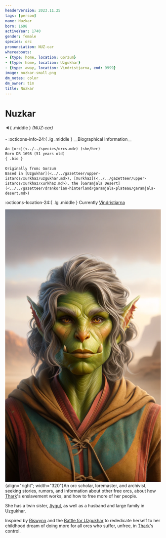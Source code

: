 ```yaml
---
headerVersion: 2023.11.25
tags: [person]
name: Nuzkar
born: 1698
activeYear: 1740
gender: female
species: orc
pronunciation: NUZ-car
whereabouts:
- {type: home, location: Gorzum}
- {type: home, location: Uzgukhar}
- {type: away, location: Vindristjarna, end: 9999}
image: nuzkar-small.png
dm_notes: color
dm_owner: tim
title: Nuzkar
---
```

# Nuzkar
:speaker:{ .middle } *(NUZ-car)*  
<div class="grid cards ext-narrow-margin ext-one-column" markdown>
- :octicons-info-24:{ .lg .middle } __Biographical Information__

    An [orc](<../../species/orcs.md>) (she/her)  
    Born DR 1698 (51 years old)  
    { .bio }

    Originally from: Gorzum
    Based in [Uzgukhar](<../../gazetteer/upper-istaros/xurkhaz/uzgukhar.md>), [Xurkhaz](<../../gazetteer/upper-istaros/xurkhaz/xurkhaz.md>), the [Garamjala Desert](<../../gazetteer/drankorian-hinterland/garamjala-plateau/garamjala-desert.md>)
</div>

:octicons-location-24:{ .lg .middle } Currently [Vindristjarna](<../../things/ships/vindristjarna.md>)


![Nuzkar Potrait](../../assets/nuzkar-potrait.png){align="right"; width="320"}An orc scholar, loremaster, and archivist, seeking stories, rumors, and information about other free orcs, about how [Thark](<../../gods-and-religions/gods/embodied-gods/thark.md>)'s enslavement works, and how to free more of her people. 

She has a twin sister, [Aygul](<./aygul.md>), as well as a husband and large family in Uzgukhar. 


Inspired by [Riswynn](<../pcs/dunmar-fellowship/riswynn.md>) and the [Battle for Uzgukhar](<../../events/1700s/1749/battle-for-uzgukhar.md>) to rededicate herself to her childhood dream of doing more for all orcs who suffer, unfree, in [Thark](<../../gods-and-religions/gods/embodied-gods/thark.md>)'s control. 


